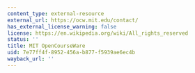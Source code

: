```yaml
---
content_type: external-resource
external_url: https://ocw.mit.edu/contact/
has_external_license_warning: false
license: https://en.wikipedia.org/wiki/All_rights_reserved
status: ''
title: MIT OpenCourseWare
uid: 7e77ff4f-8952-456a-b877-f5939ae6ec4b
wayback_url: ''
---
```

